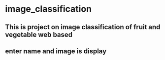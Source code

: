 # image_classification
## This is project on image classification of fruit and vegetable web based 
## enter name and image is display
